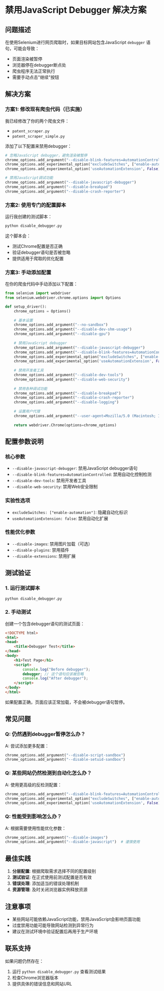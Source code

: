 # 禁用JavaScript Debugger 解决方案

## 问题描述
在使用Selenium进行网页爬取时，如果目标网站包含JavaScript `debugger` 语句，可能会导致：
- 页面渲染被暂停
- 浏览器停在debugger断点处
- 爬虫程序无法正常执行
- 需要手动点击"继续"按钮

## 解决方案

### 方案1: 修改现有爬虫代码（已实施）

我已经修改了你的两个爬虫文件：
- `patent_scraper.py`
- `patent_scraper_simple.py`

添加了以下配置来禁用debugger：

```python
# 忽略JavaScript debugger，避免渲染被暂停
chrome_options.add_argument("--disable-blink-features=AutomationControlled")
chrome_options.add_experimental_option("excludeSwitches", ["enable-automation"])
chrome_options.add_experimental_option('useAutomationExtension', False)

# 禁用JavaScript调试功能
chrome_options.add_argument("--disable-javascript-debugger")
chrome_options.add_argument("--disable-breakpad")
chrome_options.add_argument("--disable-crash-reporter")
```

### 方案2: 使用专门的配置脚本

运行我创建的测试脚本：
```bash
python disable_debugger.py
```

这个脚本会：
- 测试Chrome配置是否正确
- 验证debugger语句是否被忽略
- 提供适用于爬取的优化配置

### 方案3: 手动添加配置

在你的爬虫代码中手动添加以下配置：

```python
from selenium import webdriver
from selenium.webdriver.chrome.options import Options

def setup_driver():
    chrome_options = Options()
    
    # 基本设置
    chrome_options.add_argument("--no-sandbox")
    chrome_options.add_argument("--disable-dev-shm-usage")
    chrome_options.add_argument("--disable-gpu")
    
    # 禁用JavaScript debugger
    chrome_options.add_argument("--disable-javascript-debugger")
    chrome_options.add_argument("--disable-blink-features=AutomationControlled")
    chrome_options.add_experimental_option("excludeSwitches", ["enable-automation"])
    chrome_options.add_experimental_option('useAutomationExtension', False)
    
    # 禁用开发者工具
    chrome_options.add_argument("--disable-dev-tools")
    chrome_options.add_argument("--disable-web-security")
    
    # 禁用各种调试功能
    chrome_options.add_argument("--disable-breakpad")
    chrome_options.add_argument("--disable-crash-reporter")
    chrome_options.add_argument("--disable-logging")
    
    # 设置用户代理
    chrome_options.add_argument("--user-agent=Mozilla/5.0 (Macintosh; Intel Mac OS X 10_15_7) AppleWebKit/537.36 (KHTML, like Gecko) Chrome/120.0.0.0 Safari/537.36")
    
    return webdriver.Chrome(options=chrome_options)
```

## 配置参数说明

### 核心参数
- `--disable-javascript-debugger`: 禁用JavaScript debugger语句
- `--disable-blink-features=AutomationControlled`: 禁用自动化控制检测
- `--disable-dev-tools`: 禁用开发者工具
- `--disable-web-security`: 禁用Web安全限制

### 实验性选项
- `excludeSwitches: ["enable-automation"]`: 隐藏自动化标识
- `useAutomationExtension: false`: 禁用自动化扩展

### 性能优化参数
- `--disable-images`: 禁用图片加载（可选）
- `--disable-plugins`: 禁用插件
- `--disable-extensions`: 禁用扩展

## 测试验证

### 1. 运行测试脚本
```bash
python disable_debugger.py
```

### 2. 手动测试
创建一个包含debugger语句的测试页面：

```html
<!DOCTYPE html>
<html>
<head>
    <title>Debugger Test</title>
</head>
<body>
    <h1>Test Page</h1>
    <script>
        console.log("Before debugger");
        debugger; // 这个语句应该被忽略
        console.log("After debugger");
    </script>
</body>
</html>
```

如果配置正确，页面应该正常加载，不会被debugger语句暂停。

## 常见问题

### Q: 仍然遇到debugger暂停怎么办？
A: 尝试添加更多配置：
```python
chrome_options.add_argument("--disable-script-sandbox")
chrome_options.add_argument("--disable-setuid-sandbox")
```

### Q: 某些网站仍然检测到自动化怎么办？
A: 使用更高级的反检测配置：
```python
chrome_options.add_argument("--disable-blink-features=AutomationControlled")
chrome_options.add_experimental_option("excludeSwitches", ["enable-automation"])
chrome_options.add_experimental_option('useAutomationExtension', False)
```

### Q: 性能受到影响怎么办？
A: 根据需要使用性能优化参数：
```python
chrome_options.add_argument("--disable-images")
chrome_options.add_argument("--disable-javascript")  # 谨慎使用
```

## 最佳实践

1. **分层配置**: 根据爬取需求选择不同的配置级别
2. **测试验证**: 在正式使用前测试配置是否有效
3. **错误处理**: 添加适当的错误处理机制
4. **资源管理**: 及时关闭浏览器实例释放资源

## 注意事项

- 某些网站可能依赖JavaScript功能，禁用JavaScript会影响页面功能
- 过度禁用功能可能导致网站检测到异常行为
- 建议在测试环境中验证配置后再用于生产环境

## 联系支持

如果问题仍然存在：
1. 运行 `python disable_debugger.py` 查看测试结果
2. 检查Chrome浏览器版本
3. 提供具体的错误信息和网站URL
